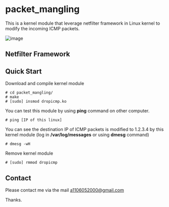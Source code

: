 # packet_mangling
This is a kernel module that leverage netfilter framework in Linux kernel to modify the incoming ICMP packets.

![image](https://github.com/a110605/packet_mangling/blob/master/pictures/1.gif) 
## Netfilter Framework


## Quick Start
Download and compile kernel module

```
# cd packet_mangling/
# make 
# [sudo] insmod dropicmp.ko
```

You can test this module by using **ping** command on other computer.

```
# ping [IP of this linux]
``` 
You can see the destination IP of ICMP packets is modified to 1.2.3.4 by this kernel module
(log in **/var/log/messages** or using **dmesg** command)

```
# dmesg -wH
```

Remove kernel module 

```
# [sudo] rmmod dropicmp
```

## Contact  
Please contact me via the mail [a1106052000@gmail.com](a1106052000@gmail.com)

Thanks.





